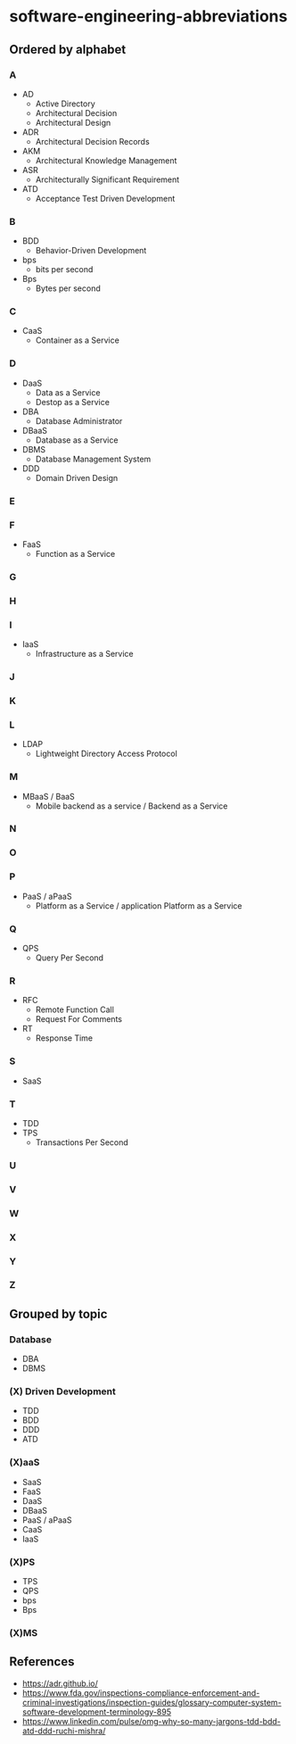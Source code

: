# software-engineering-abbreviations

## Ordered by alphabet
### A
- AD
   - Active Directory
   - Architectural Decision
   - Architectural Design
- ADR 
   - Architectural Decision Records
- AKM
   - Architectural Knowledge Management
- ASR
   - Architecturally Significant Requirement
- ATD
   - Acceptance Test Driven Development

### B
- BDD
   - Behavior-Driven Development
- bps
   - bits per second
- Bps
   - Bytes per second

### C
- CaaS
   - Container as a Service

### D
- DaaS
   - Data as a Service
   - Destop as a Service
- DBA
   - Database Administrator
- DBaaS
   - Database as a Service
- DBMS
   - Database Management System
- DDD
   - Domain Driven Design

### E
### F
- FaaS
   - Function as a Service

### G
### H
### I
- IaaS
   - Infrastructure as a Service

### J
### K
### L
- LDAP 
   - Lightweight Directory Access Protocol

### M
- MBaaS / BaaS
   - Mobile backend as a service / Backend as a Service
### N
### O
### P
- PaaS / aPaaS
   - Platform as a Service / application Platform as a Service
### Q
- QPS
   - Query Per Second

### R
- RFC
   - Remote Function Call
   - Request For Comments
- RT
   - Response Time

### S
- SaaS

### T
- TDD
- TPS
   - Transactions Per Second

### U
### V
### W
### X
### Y
### Z

## Grouped by topic
### Database
- DBA
- DBMS

### (X) Driven Development
- TDD
- BDD
- DDD
- ATD

### (X)aaS
- SaaS
- FaaS
- DaaS
- DBaaS
- PaaS / aPaaS
- CaaS
- IaaS

### (X)PS
- TPS
- QPS
- bps
- Bps

### (X)MS

## References
- https://adr.github.io/
- https://www.fda.gov/inspections-compliance-enforcement-and-criminal-investigations/inspection-guides/glossary-computer-system-software-development-terminology-895
- https://www.linkedin.com/pulse/omg-why-so-many-jargons-tdd-bdd-atd-ddd-ruchi-mishra/
